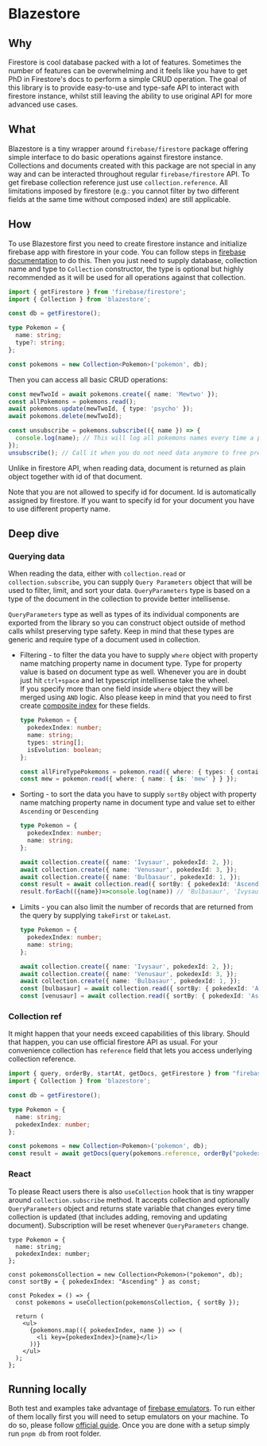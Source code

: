 # Blazestore

## Why

Firestore is cool database packed with a lot of features. Sometimes the number of features can be overwhelming and it feels like you have to get PhD in Firestore's docs to perform a simple CRUD operation. The goal of this library is to provide easy-to-use and type-safe API to interact with firestore instance, whilst still leaving the ability to use original API for more advanced use cases.

## What

Blazestore is a tiny wrapper around `firebase/firestore` package offering simple interface to do basic operations against firestore instance. Collections and documents created with this package are not special in any way and can be interacted throughout regular `firebase/firestore` API. To get firebase collection reference just use `collection.reference`. All limitations imposed by firestore (e.g.: you cannot filter by two different fields at the same time without composed index) are still applicable.

## How

To use Blazestore first you need to create firestore instance and initialize firebase app with firestore in your code. You can follow steps in [firebase documentation](https://firebase.google.com/docs/firestore/quickstart) to do this.
Then you just need to supply database, collection name and type to `Collection` constructor, the type is optional but highly recommended as it will be used for all operations against that collection.

```typescript
import { getFirestore } from 'firebase/firestore';
import { Collection } from 'blazestore';

const db = getFirestore();

type Pokemon = {
  name: string;
  type?: string;
};

const pokemons = new Collection<Pokemon>('pokemon', db);
```

Then you can access all basic CRUD operations:

```typescript
const mewTwoId = await pokemons.create({ name: 'Mewtwo' });
const allPokemons = pokemons.read();
await pokemons.update(mewTwoId, { type: 'psycho' });
await pokemons.delete(mewTwoId);

const unsubscribe = pokemons.subscribe(({ name }) => {
  console.log(name); // This will log all pokemons names every time a pokemon is added/updated/deleted
});
unsubscribe(); // Call it when you do not need data anymore to free precious RAM
```
Unlike in firestore API, when reading data, document is returned as plain object together with id of that document.

Note that you are not allowed to specify id for document. Id is automatically assigned by firestore. If you want to specify id for your document you have to use different property name.

## Deep dive

### Querying data

When reading the data, either with `collection.read` or `collection.subscribe`, you can supply `Query Parameters` object that will be used to filter, limit, and sort your data. `QueryParameters` type is based on a type of the document in the collection to provide better intellisense.

`QueryParameters` type as well as types of its individual components are exported from the library so you can construct object outside of method calls whilst preserving type safety. Keep in mind that these types are generic and require type of a document used in collection.

- Filtering - to filter the data you have to supply `where` object with property name matching property name in document type. Type for property value is based on document type as well. Whenever you are in doubt just hit `ctrl+space` and let typescript intellisense take the wheel.  
If you specify more than one field inside `where` object they will be merged using `AND` logic. Also please keep in mind that you need to first create [composite index](https://firebase.google.com/docs/firestore/query-data/index-overview#composite_indexes) for these fields.

  ```typescript
  type Pokemon = {
    pokedexIndex: number;
    name: string;
    types: string[];
    isEvolution: boolean;
  };

  const allFireTypePokemons = pokemon.read({ where: { types: { contains: 'fire' } } });
  const mew = pokemon.read({ where: { name: { is: 'mew' } } });
  ```
- Sorting - to sort the data you have to supply `sortBy` object with property name matching property name in document type and value set to either `Ascending` or `Descending`
  ```typescript
  type Pokemon = {
    pokedexIndex: number;
    name: string;
  };

  await collection.create({ name: 'Ivysaur', pokedexId: 2, });
  await collection.create({ name: 'Venusaur', pokedexId: 3, });
  await collection.create({ name: 'Bulbasaur', pokedexId: 1, });
  const result = await collection.read({ sortBy: { pokedexId: 'Ascending' } });
  result.forEach(({name})=>console.log(name)) // 'Bulbasaur', 'Ivysaur', 'Venusaur'
  ```
- Limits - you can also limit the number of records that are returned from the query by supplying `takeFirst` or `takeLast`.
  ```typescript
  type Pokemon = {
    pokedexIndex: number;
    name: string;
  };

  await collection.create({ name: 'Ivysaur', pokedexId: 2, });
  await collection.create({ name: 'Venusaur', pokedexId: 3, });
  await collection.create({ name: 'Bulbasaur', pokedexId: 1, });
  const [bulbasaur] = await collection.read({ sortBy: { pokedexId: 'Ascending' }, takeFirst: 1 });
  const [venusaur] = await collection.read({ sortBy: { pokedexId: 'Ascending' }, takeLast: 3 });
  ```

### Collection ref

It might happen that your needs exceed capabilities of this library. Should that happen, you can use official firestore API as usual. For your convenience collection has `reference` field that lets you access underlying collection reference.
```typescript
import { query, orderBy, startAt, getDocs, getFirestore } from "firebase/firestore"; 
import { Collection } from 'blazestore';

const db = getFirestore();

type Pokemon = {
  name: string;
  pokedexIndex: number;
};

const pokemons = new Collection<Pokemon>('pokemon', db);
const result = await getDocs(query(pokemons.reference, orderBy("pokedexIndex"), startAt(3)));
```

### React

To please React users there is also `useCollection` hook that is tiny wrapper around `collection.subscribe` method. It accepts collection and optionally `QueryParameters` object and returns state variable that changes every time collection is updated (that includes adding, removing and updating document). Subscription will be reset whenever `QueryParameters` change.
```tsx
type Pokemon = {
  name: string;
  pokedexIndex: number;
};

const pokemonsCollection = new Collection<Pokemon>("pokemon", db);
const sortBy = { pokedexIndex: "Ascending" } as const;

const Pokedex = () => {
  const pokemons = useCollection(pokemonsCollection, { sortBy });

  return (
    <ul>
      {pokemons.map(({ pokedexIndex, name }) => (
        <li key={pokedexIndex}>{name}</li>
      ))}
    </ul>
  );
};
``` 

## Running locally

Both test and examples take advantage of [firebase emulators](https://firebase.google.com/docs/emulator-suite). To run either of them locally first you will need to setup emulators on your machine. To do so, please follow [official guide](https://firebase.google.com/docs/emulator-suite/install_and_configure). Once you are done with a setup simply run `pnpm db` from root folder. 